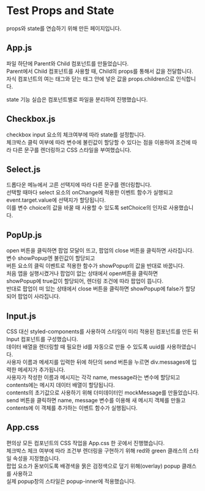 # Test Props and State
props와 state를 연습하기 위해 만든 페이지입니다.



## App.js
파일 하단에 Parent와 Child 컴포넌트를 만들었습니다.  
Parent에서 Child 컴포넌트를 사용할 때, Child의 props를 통해서 값을 전달합니다.  
자식 컴포넌트의 여는 태그와 닫는 태그 안에 넣은 값을 props.children으로 인식합니다.  


state 기능 실습은 컴포넌트별로 파일을 분리하여 진행했습니다.  


## Checkbox.js
checkbox input 요소의 체크여부에 따라 state를 설정합니다.  
체크박스 클릭 여부에 따라 변수에 불린값이 할당할 수 있다는 점을 이용하여 조건에 따라 다른 문구를 렌더링하고 CSS 스타일을 부여했습니다.  


## Select.js
드롭다운 메뉴에서 고른 선택지에 따라 다른 문구를 렌더링합니다.  
선택할 때마다 select 요소의 onChange에 적용한 이벤트 함수가 실행되고  
event.target.value에 선택지가 할당됩니다.  
이를 변수 choice의 값을 바꿀 때 사용할 수 있도록 setChoice의 인자로 사용했습니다.  


## PopUp.js
open 버튼을 클릭하면 팝업 모달이 뜨고, 팝업의 close 버튼을 클릭하면 사라집니다.  
변수 showPopup엔 불린값이 할당되고  
버튼 요소의 클릭 이벤트로 적용한 함수가 showPopup의 값을 반대로 바꿉니다.  
처음 앱을 실행시켰거나 팝업이 없는 상태에서 open버튼을 클릭하면  
showPopup에 true값이 할당되어, 렌더링 조건에 따라 팝업이 뜹니다.  
반대로 팝업이 떠 있는 상태에서 close 버튼을 클릭하면 showPopup에 false가 할당되어 팝업이 사라집니다.  


## Input.js
CSS 대신 styled-components를 사용하여 스타일이 미리 적용된 컴포넌트를 만든 뒤 Input 컴포넌트를 구성했습니다.  
데이터 배열을 렌더링할 때 필요한 id를 자동으로 만들 수 있도록 uuid를 사용하였습니다.  
사용자 이름과 메세지를 입력한 뒤에 하단의 send 버튼을 누르면 div.messages에 입력한 메세지가 추가됩니다.  
사용자가 작성한 이름과 메시지는 각각 name, message라는 변수에 할당되고  
contents에는 메시지 데이터 배열이 할당됩니다.  
contents의 초기값으로 사용하기 위해 더미데이터인 mockMessage를 만들었습니다.  
send 버튼을 클릭하면 name, message 변수를 이용해 새 메시지 객체를 만들고 contents에 이 객체를 추가하는 이벤트 함수가 실행됩니다.


## App.css
편의상 모든 컴포넌트의 CSS 작업을 App.css 한 곳에서 진행했습니다.  
체크박스 체크 여부에 따라 조건부 렌더링을 구현하기 위해 red와 green 클래스의 스타일 속성을 지정했습니다.  
팝업 요소가 돋보이도록 배경색을 묽은 검정색으로 덮기 위해(overlay) popup 클래스를 사용하고  
실제 popup창의 스타일은 popup-inner에 적용했습니다.  
